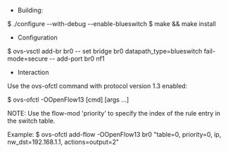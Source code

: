 - Building:

$ ./configure --with-debug --enable-blueswitch
$ make && make install

- Configuration

$ ovs-vsctl add-br br0 -- set bridge br0 datapath_type=blueswitch fail-mode=secure -- add-port br0 nf1

- Interaction

Use the ovs-ofctl command with protocol version 1.3 enabled:

$ ovs-ofctl -OOpenFlow13 [cmd] [args ...]

NOTE: Use the flow-mod 'priority' to specify the index of the rule entry in the switch table.

Example:
$ ovs-ofctl add-flow -OOpenFlow13 br0 "table=0, priority=0, ip, nw_dst=192.168.1.1, actions=output=2"

